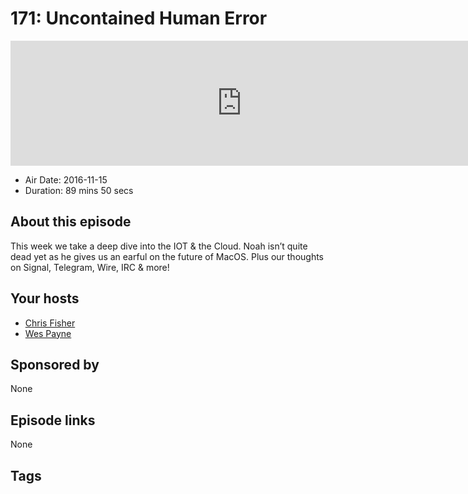 # 171: Uncontained Human Error

<iframe src="https://player.fireside.fm/v2/RUkczH-V+2JRuhD6j?theme=dark" width="740" height="200" frameborder="0" scrolling="no"></iframe>

* Air Date: 2016-11-15
* Duration: 89 mins 50 secs

## About this episode

This week we take a deep dive into the IOT & the Cloud. Noah isn’t quite dead yet as he gives us an earful on the future of MacOS. Plus our thoughts on Signal, Telegram, Wire, IRC & more!

## Your hosts
* [Chris Fisher](https://linuxunplugged.com/hosts/chrislas)
* [Wes Payne](https://linuxunplugged.com/hosts/wes)

## Sponsored by

None



## Episode links

None



## Tags

